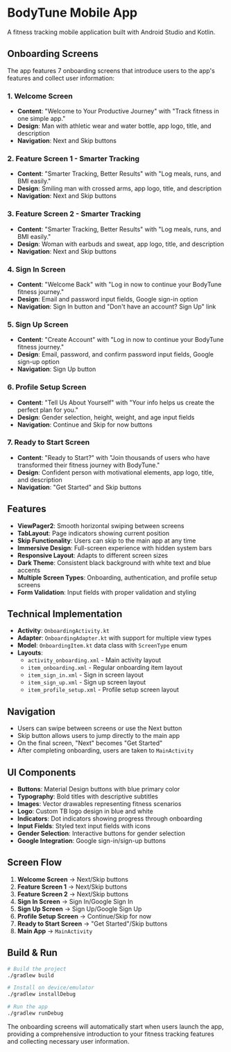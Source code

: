 # BodyTune Mobile App

A fitness tracking mobile application built with Android Studio and Kotlin.

## Onboarding Screens

The app features 7 onboarding screens that introduce users to the app's features and collect user information:

### 1. Welcome Screen
- **Content**: "Welcome to Your Productive Journey" with "Track fitness in one simple app."
- **Design**: Man with athletic wear and water bottle, app logo, title, and description
- **Navigation**: Next and Skip buttons

### 2. Feature Screen 1 - Smarter Tracking
- **Content**: "Smarter Tracking, Better Results" with "Log meals, runs, and BMI easily."
- **Design**: Smiling man with crossed arms, app logo, title, and description
- **Navigation**: Next and Skip buttons

### 3. Feature Screen 2 - Smarter Tracking
- **Content**: "Smarter Tracking, Better Results" with "Log meals, runs, and BMI easily."
- **Design**: Woman with earbuds and sweat, app logo, title, and description
- **Navigation**: Next and Skip buttons

### 4. Sign In Screen
- **Content**: "Welcome Back" with "Log in now to continue your BodyTune fitness journey."
- **Design**: Email and password input fields, Google sign-in option
- **Navigation**: Sign In button and "Don't have an account? Sign Up" link

### 5. Sign Up Screen
- **Content**: "Create Account" with "Log in now to continue your BodyTune fitness journey."
- **Design**: Email, password, and confirm password input fields, Google sign-up option
- **Navigation**: Sign Up button

### 6. Profile Setup Screen
- **Content**: "Tell Us About Yourself" with "Your info helps us create the perfect plan for you."
- **Design**: Gender selection, height, weight, and age input fields
- **Navigation**: Continue and Skip for now buttons

### 7. Ready to Start Screen
- **Content**: "Ready to Start?" with "Join thousands of users who have transformed their fitness journey with BodyTune."
- **Design**: Confident person with motivational elements, app logo, title, and description
- **Navigation**: "Get Started" and Skip buttons

## Features

- **ViewPager2**: Smooth horizontal swiping between screens
- **TabLayout**: Page indicators showing current position
- **Skip Functionality**: Users can skip to the main app at any time
- **Immersive Design**: Full-screen experience with hidden system bars
- **Responsive Layout**: Adapts to different screen sizes
- **Dark Theme**: Consistent black background with white text and blue accents
- **Multiple Screen Types**: Onboarding, authentication, and profile setup screens
- **Form Validation**: Input fields with proper validation and styling

## Technical Implementation

- **Activity**: `OnboardingActivity.kt`
- **Adapter**: `OnboardingAdapter.kt` with support for multiple view types
- **Model**: `OnboardingItem.kt` data class with `ScreenType` enum
- **Layouts**: 
  - `activity_onboarding.xml` - Main activity layout
  - `item_onboarding.xml` - Regular onboarding item layout
  - `item_sign_in.xml` - Sign in screen layout
  - `item_sign_up.xml` - Sign up screen layout
  - `item_profile_setup.xml` - Profile setup screen layout

## Navigation

- Users can swipe between screens or use the Next button
- Skip button allows users to jump directly to the main app
- On the final screen, "Next" becomes "Get Started"
- After completing onboarding, users are taken to `MainActivity`

## UI Components

- **Buttons**: Material Design buttons with blue primary color
- **Typography**: Bold titles with descriptive subtitles
- **Images**: Vector drawables representing fitness scenarios
- **Logo**: Custom TB logo design in blue and white
- **Indicators**: Dot indicators showing progress through onboarding
- **Input Fields**: Styled text input fields with icons
- **Gender Selection**: Interactive buttons for gender selection
- **Google Integration**: Google sign-in/sign-up buttons

## Screen Flow

1. **Welcome Screen** → Next/Skip buttons
2. **Feature Screen 1** → Next/Skip buttons  
3. **Feature Screen 2** → Next/Skip buttons
4. **Sign In Screen** → Sign In/Google Sign In
5. **Sign Up Screen** → Sign Up/Google Sign Up
6. **Profile Setup Screen** → Continue/Skip for now
7. **Ready to Start Screen** → "Get Started"/Skip buttons
8. **Main App** → `MainActivity`

## Build & Run

```bash
# Build the project
./gradlew build

# Install on device/emulator
./gradlew installDebug

# Run the app
./gradlew runDebug
```

The onboarding screens will automatically start when users launch the app, providing a comprehensive introduction to your fitness tracking features and collecting necessary user information.
